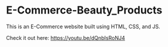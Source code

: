 # E-Commerce-Beauty_Products

This is an E-Commerce website built using HTML, CSS, and JS.

Check it out here: https://youtu.be/dQnbIsRoNJ4

